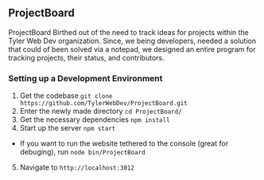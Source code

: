 ProjectBoard
------------

ProjectBoard Birthed out of the need to track ideas for projects within the
Tyler Web Dev organization. Since, we being developers, needed a solution that
could of been solved via a notepad, we designed an entire program for tracking
projects, their status, and contributors.

### Setting up a Development Environment
1. Get the codebase `git clone https://github.com/TylerWebDev/ProjectBoard.git`
2. Enter the newly made directory `cd ProjectBoard/`
3. Get the necessary dependencies `npm install`
4. Start up the server `npm start`
  * If you want to run the website tethered to the console (great for debuging), run `node bin/ProjectBoard`
5. Navigate to `http://localhost:3012`
